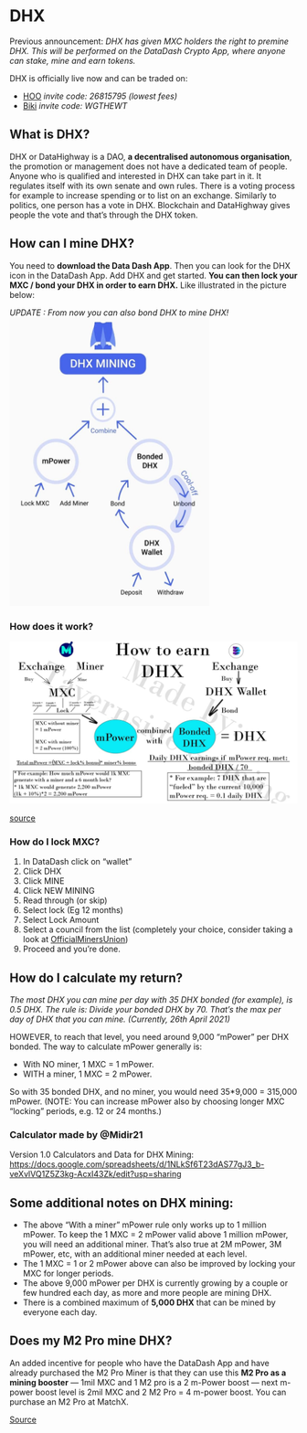 # DHX
Previous announcement:
*DHX has given MXC holders the right to premine DHX. This will be performed on the DataDash Crypto App, where anyone can stake, mine and earn tokens.*

DHX is officially live now and can be traded on:
- [HOO](https://www.hoo.co/friends/26815795?localeLang=en&) *invite code: 26815795 (lowest fees)* 
- [Biki](https://www.biki.cc/en_US/register?inviteCode=WGTHEWT) *invite code: WGTHEWT*

## What is DHX?
DHX or DataHighway is a DAO, **a decentralised autonomous organisation**, the promotion or management does not have a dedicated team of people. Anyone who is qualified and interested in DHX can take part in it. It regulates itself with its own senate and own rules. There is a voting process for example to increase spending or to list on an exchange. Similarly to politics, one person has a vote in DHX. Blockchain and DataHighway gives people the vote and that’s through the DHX token.

## How can I mine DHX?
You need to **download the Data Dash App**. Then you can look for the DHX icon in the DataDash App. Add DHX and get started. **You can then lock your MXC / bond your DHX in order to earn DHX.** Like illustrated in the picture below:

*UPDATE : From now you can also bond DHX to mine DHX!*
<img src="../../Assets/DHX/tutorial.jpg" alt="DHX tutorial" width= 350 length=500>

### How does it work? 
<img src="../../Assets/DHX/graphic.jpg" alt="DHX tutorial" width= 600 length=1000>

[source](https://twitter.com/TavrnSideGaming)

### How do I lock MXC?
1. In DataDash click on “wallet” 
2. Click DHX 
3. Click MINE 
4. Click NEW MINING 
5. Read through (or skip) 
6. Select lock (Eg 12 months) 
7. Select Lock Amount 
8. Select a council from the list (completely your choice, consider taking a look at [OfficialMinersUnion](https://minersunion.org)) 
9. Proceed and you’re done.

## How do I calculate my return?
*The most DHX you can mine per day with 35 DHX bonded (for example), is 0.5 DHX. The rule is:  Divide your bonded DHX by 70. That’s the max per day of DHX that you can mine. (Currently, 26th April 2021)*

HOWEVER, to reach that level, you need around 9,000 “mPower” per DHX bonded.
The way to calculate mPower generally is:
- With NO miner, 1 MXC = 1 mPower.
- WITH a miner, 1 MXC = 2 mPower.

So with 35 bonded DHX, and no miner, you would need 35*9,000 = 315,000 mPower. (NOTE: You can increase mPower also by choosing longer MXC “locking” periods, e.g. 12 or 24 months.)

### Calculator made by @Midir21
Version 1.0 Calculators and Data for DHX Mining:<br>
https://docs.google.com/spreadsheets/d/1NLkSf6T23dAS77gJ3_b-veXvlVQ1Z5Z3kg-AcxI43Zk/edit?usp=sharing

## Some additional notes on DHX mining:
- The above “With a miner” mPower rule only works up to 1 million mPower. To keep the 1 MXC = 2 mPower valid above 1 million mPower, you will need an additional miner. That’s also true at 2M mPower, 3M mPower, etc, with an additional miner needed at each level.
- The 1 MXC = 1 or 2 mPower above can also be improved by locking your MXC for longer periods.
- The above 9,000 mPower per DHX is currently growing by a couple or few hundred each day, as more and more people are mining DHX. 
- There is a combined maximum of **5,000 DHX** that can be mined by everyone each day.

## Does my M2 Pro mine DHX?
An added incentive for people who have the DataDash App and have already purchased the M2 Pro Miner is that they can use this **M2 Pro as a mining booster** — 1mil MXC and 1 M2 pro is a 2 m-Power boost — next m-power boost level is 2mil MXC and 2 M2 Pro = 4 m-power boost. You can purchase an M2 Pro at MatchX.

[Source](https://jessica-86960.medium.com/mxc-holders-given-the-chance-to-premine-dhx-for-free-e885fea30263)